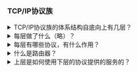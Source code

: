 ### TCP/IP协议族
<details><summary>TCP/IP协议族的体系结构自底向上有几层？</summary>
  
- 数据链路层、网络层、传输层、应用层
</details>

<details><summary>每层做了什么（略）？</summary>
  
- 数据链路层：实现了网卡接口的网络驱动程序在物理媒介上的传输，也就是封装了物理网络的电气细节。
- 网络层：网络层实现数据包的选路和转发，也就是封装了网络连接的细节。
- 传输层：传输层为两台主机上的应用程序提供端到端的通信。
- 应用层：为用户提供应用程序的相关服务。
- 各层之间的联系：上层协议使用下层协议提供的服务，通常是使用挨着的下一层，但也可以跨层应用层可以直接使用网络层的服务，比如ping程序、OSPF协议。
</details>

<details><summary>每层有哪些协议，有什么作用？</summary>
  
- 数据链路层：
    - ARP协议——地址解析协议：完成IP地址到物理地址，也就是MAC地址的映射
    - RARP协议——逆地址解析协议：完成物理地址到IP地址的映射
- 网络层：
    - IP协议——因特网协议：根据数据包的IP地址来决定如何投递数据包，因为网络采用逐跳通信的方式，所以需要IP协议来不断地选择合适的路由器也就是中间节点来决定数据包的交付、转发。
    - ICMP协议——因特网控制报文协议：主要用于检测网络连接和判断重定向类型。这个协议的报文是32位，前8位区分网络连接的类型，是目标可送达还是不可送达以及重定向，9-16位是进一步区分重定向的类型。剩下16位是报文校验和。
- 传输层：
    - TCP协议——传输控制协议
        - TCP为应用层提供可靠的、面向连接的和基于流的服务。
        - （TCP为什么是可靠的？）TCP使用超时重传、数据确认等方式来确保数据包被正确地发送至目的端，实现可靠性。
        - TCP的服务是基于流的，基于流的数据没有边界长度的限制，它源源不断地从通信的一端流到另一端，发送端逐字节地向数据流写入数据，接收端也逐字节地读数据。
    - UDP协议——用户数据报协议
        - 和TCP相反，UDP提供不可靠的、无连接的、和基于数据报的服务。
        - 不可靠指UDP无法保证数据报从通信的一端传到另一端
            - 如果数据丢失，UDP只是简单地通知应用程序发送失败，所以需要应用程序自己实现数据确认、超时重传等逻辑
        - 基于数据报的服务是指，每个UDP数据报都有一个长度，接收端要以这个长度为最小单位来一次性读取数据，否则数据将会被截断
    - SCTP协议——流控制传输协议
        - 为了在因特网上传输电话信号而设计的
- 应用层：
    - telnet：远程登录协议
    - OSPF：开放最短路径优先协议——是一种动态路由更新协议，用于路由器之间的通信
    - DNS：域名服务协议——提供机器域名到IP地址的转换
</details>

<details><summary>什么是路由器？</summary>
  
- 路由器是指通信过程中的中间节点。通信的两台主机不是直接相连的，而是通过各个中间节点连接，中间节点就是路由器。
</details>

<details><summary>上层是如何使用下层的协议提供的服务的？</summary>

- 通过“封装”实现：
    - 封装是指，应用程序数据在发送到物理网络之前，需要沿着协议栈从上往下依次传递
    - 在传递的过程中，每层协议都将在上层协议的基础上加上自己的头部信息，有时还包含尾部信息，用来实现该层的功能。
    - 那么这个传递的过程就是封装
- 各个协议在封装的过程中完成自己的封装并得到相应封装后的数据
    - TCP封装后的数据叫做TCP报文段，简称TCP段。
        - TCP段分为头部信息和内核缓冲区数据，内核缓冲区包括接受缓冲区和发送缓冲区
        - TCP段在封装的过程中会保存数据副本，在应用层应用程序使用send或者write函数向TCP连接写入数据时，内核中的TCP模块会复制这些数据到TCP内核缓冲区中，生成副本
    - UDP封装后的数据叫做UDP数据报
        - UDP数据报和TCP段的区别在于UDP不会保存数据副本，如果应用程序检测到该数据报未能正确接收，应用程序需要重新从用户空间将数据拷贝到UDP内核发送缓冲区中进行重发。
    - IP封装后的数据叫做IP数据报
        - IP数据报包括头部信息和数据部分，其中数据部分就是一个TCP段、UDP数据报或者是ICMP报文
    - 经过数据链路层封装的数据叫做帧。
        - 传输的媒介不同，帧的类型也不同：如果是以太网上传输的就是以太帧，是令牌环网络传输的就是令牌环帧
        - 帧就是最终在物理网络上传送的字节序列，至此，封装完成
</details>
